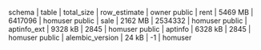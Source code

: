 schema | table | total_size | row_estimate | owner
public | rent | 5469 MB | 6417096 | homuser
public | sale | 2162 MB | 2534332 | homuser
public | aptinfo_ext | 9328 kB | 2845 | homuser
public | aptinfo | 6328 kB | 2845 | homuser
public | alembic_version | 24 kB | -1 | homuser
